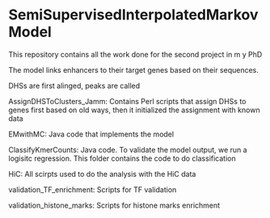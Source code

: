 # SemiSupervisedInterpolatedMarkovModel

This repository contains all the work done for the second project in m y PhD

The model links enhancers to their target genes based on their sequences.

DHSs are first alinged, peaks are called

AssignDHSToClusters_Jamm: Contains Perl scripts that assign DHSs to genes first based on old ways, then it initialized the assignment with known data

EMwithMC: Java code that implements the model

ClassifyKmerCounts: Java code. To validate the model output, we run a logisitc regression. This folder contains the code to do classification

HiC: All scirpts used to do the analysis with the HiC data

validation_TF_enrichment: Scripts for TF validation 

validation_histone_marks: Scripts for histone marks enrichment
